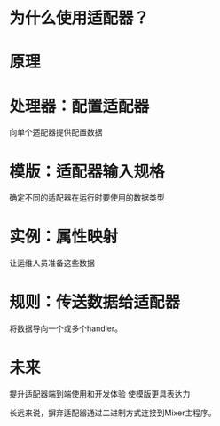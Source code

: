 # 为什么使用适配器？

# 原理

# 处理器：配置适配器
向单个适配器提供配置数据

# 模版：适配器输入规格
确定不同的适配器在运行时要使用的数据类型

# 实例：属性映射
让运维人员准备这些数据

# 规则：传送数据给适配器
将数据导向一个或多个handler。

# 未来
提升适配器端到端使用和开发体验
使模版更具表达力

长远来说，摒弃适配器通过二进制方式连接到Mixer主程序。


